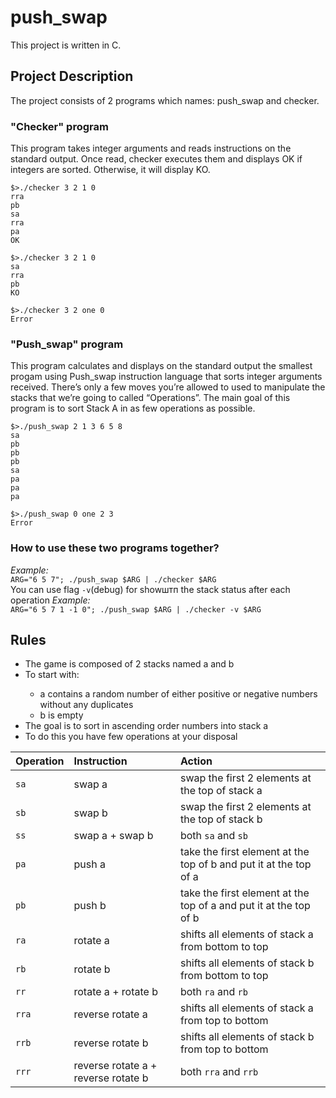 # push_swap  

This project is written in C.
## Project Description  

The project consists of 2 programs which names: push_swap and checker. 
### "Checker" program

This program takes integer arguments and reads instructions on
the standard output. Once read, checker executes them and displays OK if integers
are sorted. Otherwise, it will display KO.  
```
$>./checker 3 2 1 0
rra
pb
sa
rra
pa
OK

$>./checker 3 2 1 0
sa
rra
pb
KO

$>./checker 3 2 one 0
Error
```
### "Push_swap" program

This program calculates and displays on the standard
output the smallest progam using Push_swap instruction language that sorts integer arguments received.
There’s only a few moves you’re allowed to used to manipulate the stacks that we’re going to called “Operations”.
The main goal of this program is to sort Stack A in as few operations as possible.  
```
$>./push_swap 2 1 3 6 5 8
sa
pb
pb
pb
sa
pa
pa
pa

$>./push_swap 0 one 2 3
Error
```  

### How to use these two programs together?  
_Example:_  
`ARG="6 5 7"; ./push_swap $ARG | ./checker $ARG`  
You can use flag `-v`(debug) for showштп the stack status after each operation 
_Example:_  
`ARG="6 5 7 1 -1 0"; ./push_swap $ARG | ./checker -v $ARG`



## Rules  
<ul>
  <li>The game is composed of 2 stacks named a and b</li>
  <li>To start with:</li>
    <ul>
      <li>a contains a random number of either positive or negative numbers without any duplicates</li>
      <li>b is empty</li>
   </ul>
  <li>The goal is to sort in ascending order numbers into stack a</li>
  <li>To do this you have few operations at your disposal</li>
</ul>  

|Operation | Instruction | Action |
|----------|:------------|:-------|
|  `sa`    | swap a      |  swap the first 2 elements at the top of stack a|
|  `sb`    | swap b      |  swap the first 2 elements at the top of stack b|
|  `ss`    | swap a + swap b | both `sa` and `sb` |
|  `pa`    | push a      | take the first element at the top of b and put it at the top of a |
|  `pb` | push b | take the first element at the top of a and put it at the top of b |
| `ra` | rotate a | shifts all elements of stack a from bottom to top |
| `rb` | rotate b | shifts all elements of stack b from bottom to top |
| `rr` | rotate a + rotate b | both `ra` and `rb` |
| `rra` | reverse rotate a | shifts all elements of stack a from top to bottom |
| `rrb` | reverse rotate b | shifts all elements of stack b from top to bottom |
| `rrr` | reverse rotate a + reverse rotate b | both `rra` and `rrb` |

